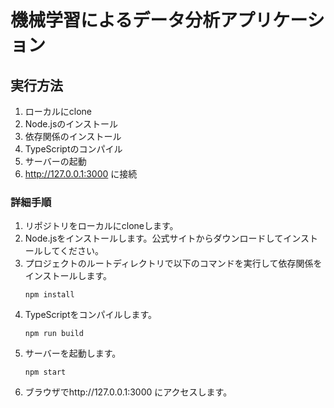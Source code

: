 # 機械学習によるデータ分析アプリケーション
## 実行方法
1. ローカルにclone
2. Node.jsのインストール
3. 依存関係のインストール
4. TypeScriptのコンパイル
5. サーバーの起動
6. http://127.0.0.1:3000 に接続

### 詳細手順
1. リポジトリをローカルにcloneします。
2. Node.jsをインストールします。公式サイトからダウンロードしてインストールしてください。
3. プロジェクトのルートディレクトリで以下のコマンドを実行して依存関係をインストールします。
   ```
   npm install
   ```
4. TypeScriptをコンパイルします。
   ```
   npm run build
   ```
5. サーバーを起動します。
   ```
   npm start
   ```
6. ブラウザでhttp://127.0.0.1:3000 にアクセスします。
